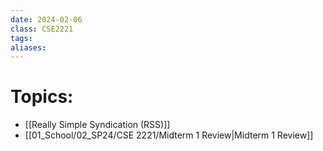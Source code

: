 ```yaml
---
date: 2024-02-06
class: CSE2221
tags: 
aliases:
---
```

# Topics:
- [[Really Simple Syndication (RSS)]]
- [[01_School/02_SP24/CSE 2221/Midterm 1 Review|Midterm 1 Review]]


 